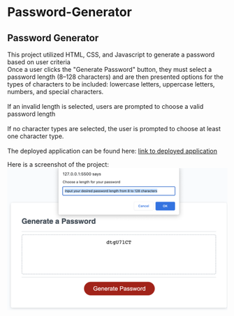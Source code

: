# Password-Generator

## Password Generator
This project utilized HTML, CSS, and Javascript to generate a password based on user criteria<br>
Once a user clicks the "Generate Password" button, they must select a password length (8–128 characters) and are then presented options for the types of characters to be included: lowercase letters, uppercase letters, numbers, and special characters.<br>
<br>
If an invalid length is selected, users are prompted to choose a valid password length<br>
<br>
If no character types are selected, the user is prompted to choose at least one character type.<br>
<br>
The deployed application can be found here: [link to deployed application](https://okapikid.github.io/Password-Generator/)

Here is a screenshot of the project: ![Password generator with window prompt visible.](./Assets/Images/screenShot.png)
